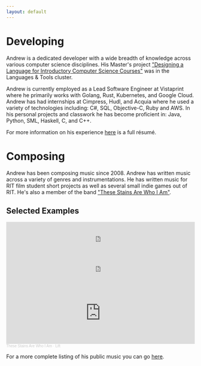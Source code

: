 ```yaml
---
layout: default
---
```


# [](#header-1)Developing

Andrew is a dedicated developer with a wide breadth of knowledge across various computer science disciplines. His Master's project ["Designing a Language for Introductory Computer Science Courses"](https://drive.google.com/file/d/0Bxl-2RCLwkvMaWRhc0NhS01RaGc/view?usp=sharing) was in the Languages & Tools cluster.

Andrew is currently employed as a Lead Software Engineer at Vistaprint where he primarily works with Golang, Rust, Kubernetes, and Google Cloud. Andrew has had internships at Cimpress, Hudl, and Acquia where he used a variety of technologies including: C#, SQL, Objective-C, Ruby and AWS. In his personal projects and classwork he has become proficient in: Java, Python, SML, Haskell, C, and C++. 

For more information on his experience [here](https://drive.google.com/file/d/1qF72K3clQN7LtkXAzuY0UgDtEuaRIFjN/view?usp=sharing) is a full résumé. 

# [](#header-1)Composing

Andrew has been composing music since 2008. Andrew has written music across a variety of genres and instrumentations. He has written music for RIT film student short projects as well as several small indie games out of RIT. He's also a member of the band ["These Stains Are Who I Am"](http://thesestains.com/).

## [](#header-2)Selected Examples

<iframe src="https://open.spotify.com/embed/track/6iFOrnYJGIuXEBFSKn5Qh7?utm_source=generator" width="100%" height="80" frameBorder="0" allowfullscreen="" allow="autoplay; clipboard-write; encrypted-media; fullscreen; picture-in-picture"></iframe>

<iframe src="https://open.spotify.com/embed/track/1fa9JvqpfxRtZW46MUpy42?utm_source=generator" width="100%" height="80" frameBorder="0" allowfullscreen="" allow="autoplay; clipboard-write; encrypted-media; fullscreen; picture-in-picture"></iframe>

<iframe width="100%" height="166" scrolling="no" frameborder="no" allow="autoplay" src="https://w.soundcloud.com/player/?url=https%3A//api.soundcloud.com/tracks/1038150238&color=%23ff5500&auto_play=false&hide_related=false&show_comments=true&show_user=true&show_reposts=false&show_teaser=true"></iframe><div style="font-size: 10px; color: #cccccc;line-break: anywhere;word-break: normal;overflow: hidden;white-space: nowrap;text-overflow: ellipsis; font-family: Interstate,Lucida Grande,Lucida Sans Unicode,Lucida Sans,Garuda,Verdana,Tahoma,sans-serif;font-weight: 100;"><a href="https://soundcloud.com/these-stains" title="These Stains Are Who I Am" target="_blank" style="color: #cccccc; text-decoration: none;">These Stains Are Who I Am</a> · <a href="https://soundcloud.com/these-stains/lift" title="Lift" target="_blank" style="color: #cccccc; text-decoration: none;">Lift</a></div>

For a more complete listing of his public music you can go [here](https://soundcloud.com/ajgajg1134).
